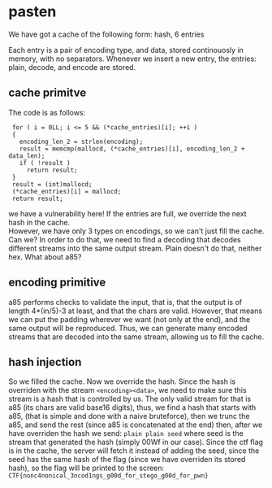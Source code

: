 # pasten

We have got a cache of the following form:
    hash, 6 entries 

Each entry is a pair of encoding type, and data, stored continouosly in memory, with no
separators.
Whenever we insert a new entry, the entries: plain, decode, and encode are stored.
## cache primitve
The code is as follows:
 ```
  for ( i = 0LL; i <= 5 && (*cache_entries)[i]; ++i )
  {
    encoding_len_2 = strlen(encoding);
    result = memcmp(mallocd, (*cache_entries)[i], encoding_len_2 + data_len);
    if ( !result )
      return result;
  }
  result = (int)mallocd;
  (*cache_entries)[i] = mallocd;
  return result;
  ```
  we have a vulnerability here! If the entries are full, we override the next hash in the cache.    
  However, we have only 3 types on encodings, so we can't just fill the cache. Can we?
  In order to do that, we need to find a decoding that decodes different streams into the same
  output stream. Plain doesn't do that, neither hex. What about a85?

## encoding primitive
  a85 performs checks to validate the input, that is, 
  that the output is of length 4*(in/5)-3 at least, and that the chars are valid.
  However, that means we can put the padding wherever we want (not only at the end),
  and the same output will be reproduced.
  Thus, we can generate many encoded streams that are decoded into the same stream,
  allowing us to fill the cache.

## hash injection
  So we filled the cache. Now we override the hash. Since the hash is overriden with the stream
  ```<encoding><data>```, we need to make sure this stream is a hash that is controlled by us.
  The only valid stream for that is a85 (its chars are valid base16 digits),
  thus, we find a hash that starts with a85, (that is simple and done with a naive bruteforce),
  then we trunc the a85, and send the rest (since a85 is concatenated at the end)
  then, after we have overriden the hash
  we send:
  ```plain plain seed```
  where seed is the stream that generated the hash (simply 00Wf in our case).
  Since the ctf flag is in the cache, the server will fetch it instead of adding the seed,
  since the seed has the same hash of the flag (since we have overriden its stored hash),
  so the flag will be printed to the screen:
  ```CTF{nonc4nonical_3ncod1ngs_g00d_for_stego_g00d_for_pwn}```
